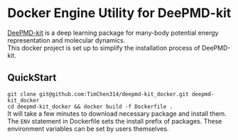 # Docker Engine Utility for DeePMD-kit
[DeePMD-kit](https://github.com/deepmodeling/deepmd-kit#run-md-with-native-code) is a deep learning package for many-body potential energy representation and molecular dynamics.   
This docker project is set up to simplify the installation process of DeePMD-kit.

## QuickStart 
`git clone git@github.com:TimChen314/deepmd-kit_docker.git deepmd-kit_docker`   
`cd deepmd-kit_docker && docker build -f Dockerfile .`   
It will take a few minutes to download necessary package and install them.   
The `ENV` statement in Dockerfile sets the install prefix of packages. These environment variables can be set by users themselves.

